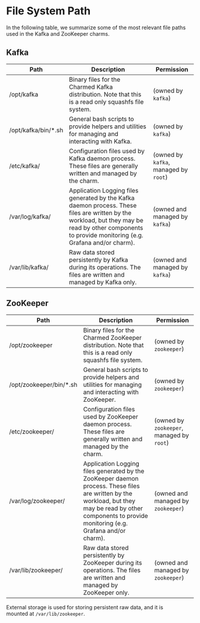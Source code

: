 # File System Path

In the following table, we summarize some of the most relevant file paths used in the Kafka and ZooKeeper charms.

## Kafka 

| Path                | Description                                                                                                                                                                                           | Permission                            |
|---------------------|-------------------------------------------------------------------------------------------------------------------------------------------------------------------------------------------------------|---------------------------------------|
| /opt/kafka          | Binary files for the Charmed Kafka distribution. Note that this is a read only squashfs file system.                                                                                                   | (owned by `kafka`)                    | 
| /opt/kafka/bin/*.sh | General bash scripts to provide helpers and utilities for managing and interacting with Kafka.                                                                                                        | (owned by `kafka`)                    |
| /etc/kafka/         | Configuration files used by Kafka daemon process. These files are generally written and managed by the charm.                                                                                         | (owned by `kafka`, managed by `root`) |
| /var/log/kafka/     | Application Logging files generated by the Kafka daemon process. These files are written by the workload, but they may be read by other components to provide monitoring (e.g. Grafana and/or charm). | (owned and managed by `kafka`)        |
| /var/lib/kafka/     | Raw data stored persistently by Kafka during its operations. The files are written and managed by Kafka only.                                                                                         | (owned and managed by `kafka`)        |


## ZooKeeper 

| Path                     | Description                                                                                                                                                                                               | Permission                                |
|--------------------------|-----------------------------------------------------------------------------------------------------------------------------------------------------------------------------------------------------------|-------------------------------------------|
| /opt/zookeeper           | Binary files for the Charmed ZooKeeper distribution. Note that this is a read only squashfs file system.                                                                                                   | (owned by `zookeeper`)                    | 
| /opt/zookeeper/bin/*.sh  | General bash scripts to provide helpers and utilities for managing and interacting with ZooKeeper.                                                                                                        | (owned by `zookeeper`)                    |
| /etc/zookeeper/          | Configuration files used by ZooKeeper daemon process. These files are generally written and managed by the charm.                                                                                         | (owned by `zookeeper`, managed by `root`) |
| /var/log/zookeeper/      | Application Logging files generated by the ZooKeeper daemon process. These files are written by the workload, but they may be read by other components to provide monitoring (e.g. Grafana and/or charm). | (owned and managed by `zookeeper`)        |
| /var/lib/zookeeper/      | Raw data stored persistently by ZooKeeper during its operations. The files are written and managed by ZooKeeper only.                                                                                     | (owned and managed by `zookeeper`)        |

External storage is used for storing persistent raw data, and it is  
mounted at `/var/lib/zookeeper`.